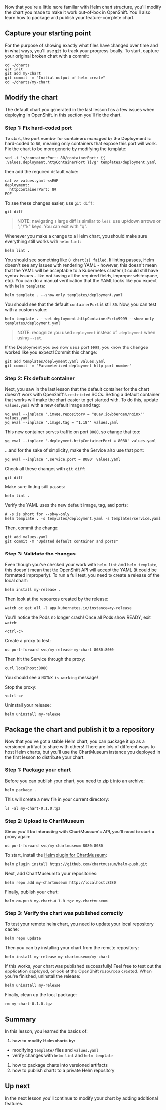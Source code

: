 
Now that you're a little more familiar with Helm chart structure, you'll modify the chart you made to make it work out-of-box in OpenShift. You'll also learn how to package and publish your feature-complete chart.

## Capture your starting point

For the purpose of showing exactly what files have changed over time and in what ways, you'll use `git` to track your progress locally. To start, capture your original broken chart with a commit:

```execute-1
cd ~/charts
git init
git add my-chart
git commit -m "Initial output of helm create"
cd ~/charts/my-chart
```

## Modify the chart

The default chart you generated in the last lesson has a few issues when deploying in OpenShift. In this section you'll fix the chart.

### Step 1: Fix hard-coded port

To start, the port number for containers managed by the Deployment is hard-coded to `80`, meaning only containers that expose this port will work. Fix the chart to be more generic by modifying the template:

```execute-1
sed -i 's/containerPort: 80/containerPort: {{ .Values.deployment.httpContainerPort }}/g' templates/deployment.yaml
```

then add the required default value:

```execute-1
cat >> values.yaml <<EOF
deployment:
  httpContainerPort: 80
EOF
```

To see these changes easier, use `git diff`:

```execute-1
git diff
```

> NOTE: navigating a large diff is similar to `less`, use up/down arrows or "j"/"k" keys. You can exit with "q".

Whenever you make a change to a Helm chart, you should make sure everything still works with `helm lint`:

```execute-1
helm lint .
```

You should see something like `0 chart(s) failed`. If linting passes, Helm doesn't see any issues with rendering YAML - however, this doesn't mean that the YAML will be acceptable to a Kubernetes cluster (it could still have syntax issues - like not having all the required fields, improper whitespace, etc). You can do a manual verification that the YAML looks like you expect with `helm template`:

```execute-1
helm template . --show-only templates/deployment.yaml
```

You should see that the default `containerPort` is still `80`. Now, you can test with a custom value:

```execute-1
helm template . --set deployment.httpContainerPort=9999 --show-only templates/deployment.yaml
```

> NOTE: recognize you used `deployment` instead of `.deployment` when using `--set`.

If the Deployment you see now uses port `9999`, you know the changes worked like you expect! Commit this change:

```execute-1
git add templates/deployment.yaml values.yaml
git commit -m "Parameterized deployment http port number"
```

### Step 2: Fix default container

Next, you saw in the last lesson that the default container for the chart doesn't work with OpenShift's `restricted` SCCs. Setting a default container that works will make the chart easier to get started with. To do this, update `values.yaml` with a new default image and tag:

```execute-1
yq eval --inplace '.image.repository = "quay.io/bbergen/nginx"' values.yaml
yq eval --inplace '.image.tag = "1.18"' values.yaml
```

This new container serves traffic on port `8080`, so change that too:

```execute-1
yq eval --inplace '.deployment.httpContainerPort = 8080' values.yaml
```

...and for the sake of simplicity, make the Service also use that port:

```execute-1
yq eval --inplace '.service.port = 8080' values.yaml
```

Check all these changes with `git diff`:

```execute-1
git diff
```

Make sure linting still passes:

```execute-1
helm lint .
```

Verify the YAML uses the new default image, tag, and ports:

```execute-1
# -s is short for --show-only
helm template . -s templates/deployment.yaml -s templates/service.yaml
```

Then, commit the change:

```execute-1
git add values.yaml
git commit -m "Updated default container and ports"
```

### Step 3: Validate the changes

Even though you've checked your work with `helm lint` and `helm template`, this doesn't mean that the OpenShift API will accept the YAML (it could be formatted improperly). To run a full test, you need to create a release of the local chart:

```execute-1
helm install my-release .
```

Then look at the resources created by the release:

```execute-1
watch oc get all -l app.kubernetes.io/instance=my-release
```

You'll notice the Pods no longer crash! Once all Pods show READY, exit `watch`:

```execute-1
<ctrl-c>
```

Create a proxy to test:

```execute-2
oc port-forward svc/my-release-my-chart 8080:8080
```

Then hit the Service through the proxy:

```execute-1
curl localhost:8080
```

You should see a `NGINX is working` message!

Stop the proxy:

```execute-2
<ctrl-c>
```

Uninstall your release:

```execute-1
helm uninstall my-release
```

## Package the chart and publish it to a repository

Now that you've got a stable Helm chart, you can package it up as a versioned artifact to share with others! There are lots of different ways to host Helm charts, but you'll use the ChartMuseum instance you deployed in the first lesson to distribute your chart.

### Step 1: Package your chart

Before you can publish your chart, you need to zip it into an archive:

```execute-1
helm package .
```

This will create a new file in your current directory:

```execute-1
ls -al my-chart-0.1.0.tgz
```

### Step 2: Upload to ChartMuseum

Since you'll be interacting with ChartMuseum's API, you'll need to start a proxy again:

```execute-2
oc port-forward svc/my-chartmuseum 8080:8080
```

To start, install the [Helm plugin for ChartMuseum](https://github.com/chartmuseum/helm-push#helm-cm-push-plugin):

```execute-1
helm plugin install https://github.com/chartmuseum/helm-push.git
```

Next, add ChartMuseum to your repositories:

```execute-1
helm repo add my-chartmuseum http://localhost:8080
```

Finally, publish your chart:

```execute-1
helm cm-push my-chart-0.1.0.tgz my-chartmuseum
```

### Step 3: Verify the chart was published correctly

To test your remote helm chart, you need to update your local repository cache:

```execute-1
helm repo update
```

Then you can try installing your chart from the remote repository:

```execute-1
helm install my-release my-chartmuseum/my-chart
```

If this works, your chart was published successfully! Feel free to test out the application deployed, or look at the OpenShift resources created. When you're finished, uninstall the release:

```execute-1
helm uninstall my-release
```

Finally, clean up the local package:

```execute-1
rm my-chart-0.1.0.tgz
```

## Summary

In this lesson, you learned the basics of:

1. how to modify Helm charts by:
  - modifying `template/` files and `values.yaml`
  - verify changes with `helm lint` and `helm template`
1. how to package charts into versioned artifacts
1. how to publish charts to a private Helm repository

## Up next

In the next lesson you'll continue to modify your chart by adding additional features.
